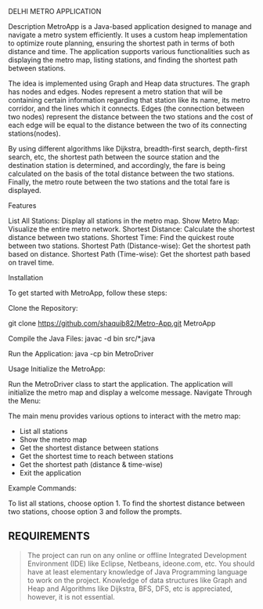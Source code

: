 DELHI METRO APPLICATION

Description
MetroApp is a Java-based application designed to manage and navigate a metro system efficiently. It uses a custom heap implementation to optimize route planning, ensuring the shortest path in terms of both distance and time. The application supports various functionalities such as displaying the metro map, listing stations, and finding the shortest path between stations.

The idea is implemented using Graph and Heap data structures. The graph has nodes and edges. Nodes represent a metro station that will be containing certain information regarding that station like its name, its metro corridor, and the lines which it connects. Edges (the connection between two nodes) represent the distance between the two stations and the cost of each edge will be equal to the distance between the two of its connecting stations(nodes). 

By using different algorithms like Dijkstra, breadth-first search, depth-first search, etc, the shortest path between the source station and the destination station is determined, and accordingly, the fare is being calculated on the basis of the total distance between the two stations. Finally, the metro route between the two stations and the total fare is displayed.


Features

List All Stations: Display all stations in the metro map.
Show Metro Map: Visualize the entire metro network.
Shortest Distance: Calculate the shortest distance between two stations.
Shortest Time: Find the quickest route between two stations.
Shortest Path (Distance-wise): Get the shortest path based on distance.
Shortest Path (Time-wise): Get the shortest path based on travel time.

Installation

To get started with MetroApp, follow these steps:

Clone the Repository:

git clone https://github.com/shaquib82/Metro-App.git
MetroApp

Compile the Java Files:
javac -d bin src/*.java

Run the Application:
java -cp bin MetroDriver


Usage
Initialize the MetroApp:

Run the MetroDriver class to start the application.
The application will initialize the metro map and display a welcome message.
Navigate Through the Menu:

The main menu provides various options to interact with the metro map:
- List all stations
- Show the metro map
- Get the shortest distance between stations
- Get the shortest time to reach between stations
- Get the shortest path (distance & time-wise)
- Exit the application

Example Commands:

To list all stations, choose option 1.
To find the shortest distance between two stations, choose option 3 and follow the prompts.


##  REQUIREMENTS

> The project can run on any online or offline Integrated Development Environment (IDE) like Eclipse, Netbeans, ideone.com, etc.
> You should have at least elementary knowledge of Java Programming language to work on the project.
> Knowledge of data structures like Graph and Heap and Algorithms like Dijkstra, BFS, DFS, etc is appreciated, however, it is not essential.




